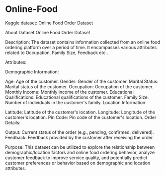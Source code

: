 # Online-Food
Kaggle dataset: Online Food Order Dataset

About Dataset
Online Food Order Dataset

Description:
The dataset contains information collected from an online food ordering platform over a period of time. It encompasses various attributes related to Occupation, Family Size, Feedback etc..

Attributes:

Demographic Information:

Age: Age of the customer.
Gender: Gender of the customer.
Marital Status: Marital status of the customer.
Occupation: Occupation of the customer.
Monthly Income: Monthly income of the customer.
Educational Qualifications: Educational qualifications of the customer.
Family Size: Number of individuals in the customer's family.
Location Information:

Latitude: Latitude of the customer's location.
Longitude: Longitude of the customer's location.
Pin Code: Pin code of the customer's location.
Order Details:

Output: Current status of the order (e.g., pending, confirmed, delivered).
Feedback: Feedback provided by the customer after receiving the order.

Purpose:
This dataset can be utilized to explore the relationship between demographic/location factors and online food ordering behavior, analyze customer feedback to improve service quality, and potentially predict customer preferences or behavior based on demographic and location attributes.
